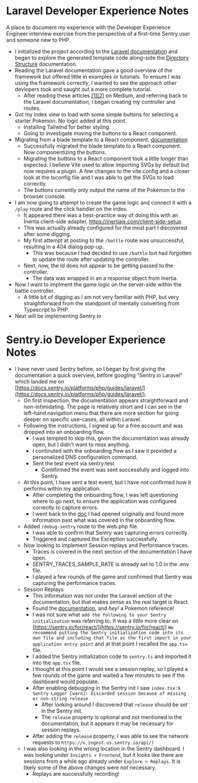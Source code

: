 # Laravel Developer Experience Notes
A place to document my experience with the Developer Experience Engineer interview exercise from the perspective of a first-time Sentry user and someone new to PHP.

 - I initialized the project according to the [Laravel documentation](https://laravel.com/docs/12.x) and began to explore the generated template code along-side the [Directory Structure](https://laravel.com/docs/12.x/structure) documentation.
 - Reading the Laravel documentation gave a good overview of the framework but offered little in examples or tutorials. To ensure I was using the framework correctly, I wanted to see the approach other devlopers took and saught out a more complete tutorial.
   - After reading these articles [[1]](https://medium.com/@rivo.agency2010/how-to-get-started-with-laravel-a-beginners-guide-3079d26fa22d)[[2]](https://medium.com/novai-php-laravel-101/building-a-hello-world-web-application-with-laravel-72c650599a3f) on Medium, and referring back to the Laravel documentation, I began creating my controller and routes.
- Got my index view to load with some simple buttons for selecting a starter Pokemon. No logic added at this point.
  - Installing Tailwind for better styling.
  - Going to investigate moving the buttons to a React component.
- Migrating from a blade template to a React component. [documentation](https://laravel.com/docs/12.x/frontend#using-react-or-vue)
  - Successfully migrated the blade template to a React component. Now componentizing the buttons.
  - Migrating the buttons to a React component took a little longer than expected. I believe Vite used to allow importing SVGs by default but now requires a plugin. A few changes to the vite.config and a closer look at the tsconfig file and I was able to get the SVGs to load correctly.
  - The buttons currently only output the name of the Pokemon to the browser console.
- I am now going to attempt to create the game logic and connect it with a `/play` route and the click handler on the index.
  - It appeared there was a best-practice way of doing this with an Inertia client-side adapter. https://inertiajs.com/client-side-setup
  - This was actually already configured for the most part I discovered after some digging.
  - My first attempt at posting to the `/battle` route was unsuccessful, resulting in a 404 dialog pop-up.
    - This was because I had decided to use `/battle` but had forgotten to update the route after updating the controller.
  - Next, now, the Id does not appear to be getting passed to the controller.
    - The data was wrapped in an a response object from Inertia. 
- Now I want to implment the game logic on the server-side within the battle controller.
  - A little bit of digging as I am not very familiar with PHP, but very straightforward from the standpoint of mentally converting from Typescript to PHP.
- Next will be implementing Sentry.io

# Sentry.io Developer Experience Notes
- I have never used Sentry before, so I began by first giving the documentation a quick overview, before googling "Sentry.io Laravel" which landed me on [https://docs.sentry.io/platforms/php/guides/laravel/](https://docs.sentry.io/platforms/php/guides/laravel/).
  - On first inspection, the documentation appears straightforward and non-intimidating. The page is relatively short and I can see in the left-hand navigation menu that there are more section for going deeper on specific use-cases, all within Laravel.
  - Following the instructions, I signed up for a free account and was dropped into an onboarding flow.
    - I was tempted to skip this, given the documentation was already open, but I didn't want to miss anything.
    - I continuted with the onboarding flow as I saw it provided a personalized DNS configuration command.
    - Sent the test event via sentry:test
      - Contifirmed the event was sent successfully and logged into Sentry.
  - At this point, I have sent a test event, but I have not confirmed how it performs within my application.
    - After completing the onboarding flow, I was left questioning where to go next, to ensure the application was configured correctly to capture errors.
    - I went back to the [doc](https://docs.sentry.io/platforms/php/guides/laravel/#verify-with-code) I had opened originally and found more information past what was covered in the onboarding flow.
  - Added `/debug-sentry` route to the web.php file.
    - I was able to confirm that Sentry was capturing errors correctly.
    - Triggered and captured the Exception successfully.
  - Now looking to implement Session replays and Performance traces.
    - Traces is covered in the next section of the documentation I have open.
    - SENTRY_TRACES_SAMPLE_RATE is already set to 1.0 in the .env file.
    - I played a few rounds of the game and confirmed that Sentry was capturing the performance traces.
  - Session Replays
    - This information was not under the Laravel section of the documentation, but that makes sense as the real target is React.
    - Found the [documentation](https://docs.sentry.io/product/explore/session-replay/web/), and _hey!_ a Pokemon reference!
    - I was not sure what `add the following to your Sentry initialization` was referring to. It was a little more clear on [https://sentry.io/for/react/](https://sentry.io/for/react/) `We recommend putting the Sentry initialization code into its own file and including that file as the first import in your application entry point` and at that point I recalled the `app.tsx` file.
    - I added the Sentry initialization code to `sentry.ts` and imported it into the `app.tsx` file.
    - I thought at this point I would see a session replay, so I played a few rounds of the game and waited a few minutes to see if the dashboard would populate.
    - After enabling debugging in the Sentry init I saw `index.tsx:9 Sentry Logger [warn]: Discarded session because of missing or non-string release`
      - After looking around I discovered that `release` should be set in the Sentry init.
      - The `release` property is optional and not mentioned in the documentation, but it appears it may be necessary for session replays.
    - After adding the `release` property, I was able to see the network requests to `https://x.ingest.us.sentry.io/api/)`
  - I was also looking in the wrong location in the Sentry dashboard. I was looking under `Insights > Frontend`, but it looks like there are sessions from a while ago already under `Explore > Replays`. It is likely some of the above changes were not necessary.
    - Replays are successfully recording!